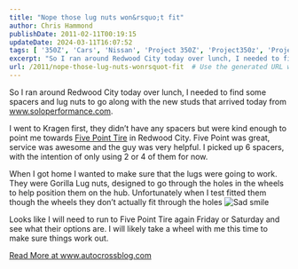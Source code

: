 ```yaml
---
title: "Nope those lug nuts won&rsquo;t fit"
author: Chris Hammond
publishDate: 2011-02-11T00:19:15
updateDate: 2024-03-11T16:07:52
tags: [ '350Z', 'Cars', 'Nissan', 'Project 350Z', 'Project350z', 'Project350zcom' ]
excerpt: "So I ran around Redwood City today over lunch, I needed to find some spacers and lug nuts to go along with the new studs that arrived today from www.soloperformance.com.  I went to Kragen first, they didn’t have any spacers but were kind enough to point me towards Five Point Tire in Redwood City. Five Point was great, service was awesome and the guy was very helpful. I picked up 6 spacers, with the intention of only using 2 or 4 of them for now.  When I got home I wanted to make sure that the lugs were going to work. They were Gorilla Lug nuts, designed to go through the holes in the wheels to help position them on the hub. Unfortunately when I test fitted them though the wheels they don’t actually fit through the holes   Looks like I will need to run to Five Point Tire again Friday or Saturday and see what their options are. I will likely take a wheel with me this time to make sure things work out. "
url: /2011/nope-those-lug-nuts-wonrsquot-fit  # Use the generated URL with year
---
```

<p>So I ran around Redwood City today over lunch, I needed to find some spacers and lug nuts to go along with the new studs that arrived today from <a href="https://www.soloperformance.com">www.soloperformance.com</a>.</p>  <p>I went to Kragen first, they didn’t have any spacers but were kind enough to point me towards <a href="https://www.fivepointtire.com">Five Point Tire</a> in Redwood City. Five Point was great, service was awesome and the guy was very helpful. I picked up 6 spacers, with the intention of only using 2 or 4 of them for now.</p>  <p>When I got home I wanted to make sure that the lugs were going to work. They were Gorilla Lug nuts, designed to go through the holes in the wheels to help position them on the hub. Unfortunately when I test fitted them though the wheels they don’t actually fit through the holes <img style="border-bottom-style: none; border-right-style: none; border-top-style: none; border-left-style: none" class="wlEmoticon wlEmoticon-sadsmile" alt="Sad smile" src="https://www.project350z.com/Portals/4/PublishThumbnails/Windows-Live-Writer/62ecb0783f7c_127C9/wlEmoticon-sadsmile_2.png" /></p>  <p>Looks like I will need to run to Five Point Tire again Friday or Saturday and see what their options are. I will likely take a wheel with me this time to make sure things work out. </p> <a href="https://www.autocrossblog.com/nope-those-lug-nuts-wont-fit">Read More at www.autocrossblog.com</a>
